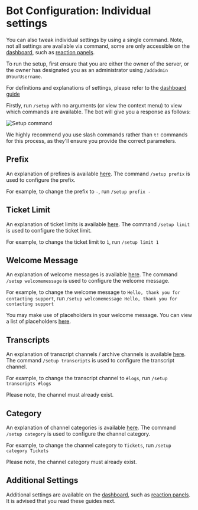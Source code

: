 # Bot Configuration: Individual settings
You can also tweak individual settings by using a single command. Note, not all settings are available via command, some are only accessible on the [dashboard](./dashboard.md), such as [reaction panels](./panels.md).

To run the setup, first ensure that you are either the owner of the server, or the owner has designated you as an administrator using `/addadmin @YourUsername`.

For definitions and explanations of settings, please refer to the [dashboard guide](./dashboard.md#prefix)

Firstly, run `/setup` with no arguments (or view the context menu) to view which commands are available. The bot will give you a response as follows:

![Setup command](/img/setup_command.webp)

We highly recommend you use slash commands rather than `t!` commands for this process, as they'll ensure you provide the correct parameters.

Prefix
-
An explanation of prefixes is available [here](./dashboard.md#prefix). The command `/setup prefix` is used to configure the prefix.

For example, to change the prefix to `-`, run `/setup prefix -`

Ticket Limit
-
An explanation of ticket limits is available [here](./dashboard.md#ticket-limit). The command `/setup limit` is used to configure the ticket limit.

For example, to change the ticket limit to `1`, run `/setup limit 1`

Welcome Message
-
An explanation of welcome messages is available [here](./dashboard.md#welcome-message). The command `/setup welcomemessage` is used to configure the welcome message.

For example, to change the welcome message to `Hello, thank you for contacting support`, run `/setup welcomemessage Hello, thank you for contacting support`

You may make use of placeholders in your welcome message. You can view a list of placeholders [here](./placeholders.md).

Transcripts
-
An explanation of transcript channels / archive channels is available [here](./dashboard.md#archive-channel). The command `/setup transcripts` is used to configure the transcript channel.

For example, to change the transcript channel to `#logs`, run `/setup transcripts #logs`

Please note, the channel must already exist.

Category
-
An explanation of channel categories is available [here](./dashboard.md#channel-category). The command `/setup category` is used to configure the channel category.

For example, to change the channel category to `Tickets`, run `/setup category Tickets`

Please note, the channel category must already exist.

## Additional Settings
Additional settings are available on the [dashboard](./dashboard.md), such as [reaction panels](./panels.md). It is advised that you read these guides next.
